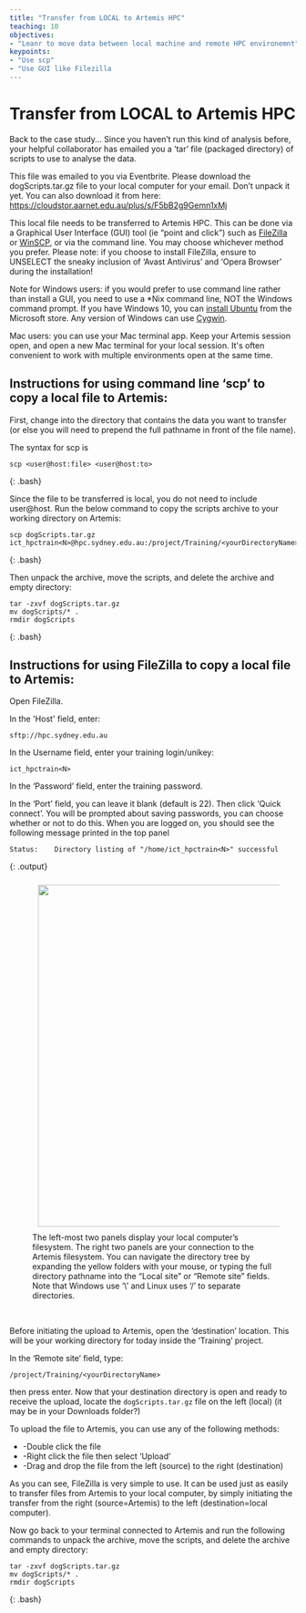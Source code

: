 ```yaml
---
title: "Transfer from LOCAL to Artemis HPC"
teaching: 10
objectives:
- "Leanr to move data between local machine and remote HPC environemnt"
keypoints:
- "Use scp"
- "Use GUI like Filezilla
---
```


# Transfer from LOCAL to Artemis HPC

Back to the case study... Since you haven’t run this kind of analysis before, your helpful collaborator has emailed you a ‘tar’ file (packaged directory) of scripts to use to analyse the data. 

This file was emailed to you via Eventbrite. Please download the dogScripts.tar.gz file to your local computer for your email. Don’t unpack it yet. You can also download it from here: https://cloudstor.aarnet.edu.au/plus/s/F5bB2g9Gemn1xMj

This local file needs to be transferred to Artemis HPC. This can be done via a Graphical User Interface (GUI) tool (ie “point and click”) such as [FileZilla](https://filezilla-project.org/) or [WinSCP](https://winscp.net/eng/download.php), or via the command line. You may choose whichever method you prefer. Please note: if you choose to install FileZilla, ensure to UNSELECT the sneaky inclusion of ‘Avast Antivirus’ and ‘Opera Browser’ during the installation!

Note for Windows users: if you would prefer to use command line rather than install a GUI, you need to use a *Nix command line, NOT the Windows command prompt. If you have Windows 10, you can [install Ubuntu](https://tutorials.ubuntu.com/tutorial/tutorial-ubuntu-on-windows#0) from the Microsoft store. Any version of Windows can use [Cygwin](https://www.cygwin.com/).  

Mac users: you can use your Mac terminal app. Keep your Artemis session open, and open a new Mac terminal for your local session. It's often convenient to work with multiple environments open at the same time.


## Instructions for using command line ‘scp’ to copy a local file to Artemis:

First, change into the directory that contains the data you want to transfer (or else you will need to prepend the full pathname in front of the file name). 

The syntax for scp is
~~~
scp <user@host:file> <user@host:to> 
~~~
{: .bash} 

Since the file to be transferred is local, you do not need to include user@host. Run the below command to copy the scripts archive to your working directory on Artemis:

~~~
scp dogScripts.tar.gz  ict_hpctrain<N>@hpc.sydney.edu.au:/project/Training/<yourDirectoryName>
~~~
{: .bash}
 
Then unpack the archive, move the scripts, and delete the archive and empty directory:

~~~
tar -zxvf dogScripts.tar.gz 
mv dogScripts/* . 
rmdir dogScripts 
~~~
{: .bash}


## Instructions for using FileZilla to copy a local file to Artemis:

Open FileZilla. 

In the 'Host' field, enter:
```
sftp://hpc.sydney.edu.au
``` 
In the Username field, enter your training login/unikey:
```
ict_hpctrain<N>
``` 
In the ‘Password’ field, enter the training password.

In the ‘Port’ field, you can leave it blank (default is 22).
Then click ‘Quick connect’. 
You will be prompted about saving passwords, you can choose whether or not to do this. When you are logged on, you should see the following message printed in the top panel
~~~
Status:    Directory listing of "/home/ict_hpctrain<N>" successful
~~~
{: .output}


<figure>
  <img src="{{ page.root }}/fig/pic03_filezilla.PNG" style="margin:10px;width:600px"/>
  <figcaption> The left-most two panels display your local computer’s filesystem. The right two panels are your connection to the Artemis filesystem. You can navigate the directory tree by expanding the yellow folders with your mouse, or typing the full directory pathname into the “Local site” or “Remote site” fields. Note that Windows use ‘\’ and Linux uses ‘/’ to separate directories. 
</figcaption>
</figure><br>


Before initiating the upload to Artemis, open the ‘destination’ location. This will be your working directory for today inside the ‘Training’ project. 

In the ‘Remote site’ field, type:

```
/project/Training/<yourDirectoryName>
```

then press enter. Now that your destination directory is open and ready to receive the upload, locate the ```dogScripts.tar.gz``` file on the left (local) (it may be in your Downloads folder?)

To upload the file to Artemis, you can use any of the following methods:

 * -Double click the file
 * -Right click the file then select ‘Upload’
 * -Drag and drop the file from the left (source) to the right (destination)

As you can see, FileZilla is very simple to use. It can be used just as easily to transfer files from Artemis to your local computer, by simply initiating the transfer from the right (source=Artemis) to the left (destination=local computer). 

Now go back to your terminal connected to Artemis and run the following commands to unpack the archive, move the scripts, and delete the archive and empty directory:

~~~
tar -zxvf dogScripts.tar.gz 
mv dogScripts/* . 
rmdir dogScripts 
~~~
{: .bash}


